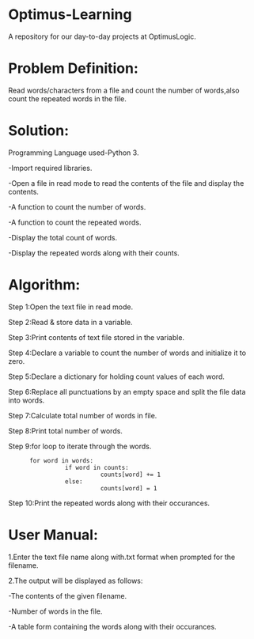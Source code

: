 # Optimus-Learning
A repository for our day-to-day projects at OptimusLogic.

# Problem Definition:
Read words/characters from a file and count the number of words,also count the repeated words in the file.

# Solution:

Programming Language used-Python 3.

-Import required libraries.

-Open a file in read mode to read the contents of the file and display the contents.

-A function to count the number of words.

-A function to count the repeated words.

-Display the total count of words.

-Display the repeated words along with their counts.


# Algorithm:

Step 1:Open the text file in read mode. 

Step 2:Read & store data in a variable.

Step 3:Print contents of text file stored in the variable. 

Step 4:Declare a variable to count the number of words and initialize it to zero.

Step 5:Declare a dictionary for holding count values of each word.

Step 6:Replace all punctuations by an empty space and split the file data into words.

Step 7:Calculate total number of words in file.

Step 8:Print total number of words.

Step 9:for loop to iterate through the words.

          for word in words:
                    if word in counts:                  
                              counts[word] += 1               
                    else:                              
                              counts[word] = 1
          
          
Step 10:Print the repeated words along with their occurances.


# User Manual:

1.Enter the text file name along with.txt format when prompted for the filename.

2.The output will be displayed as follows:
  
  -The contents of the given filename.
  
  -Number of words in the file.
  
  -A table form containing the words along with their occurances.
